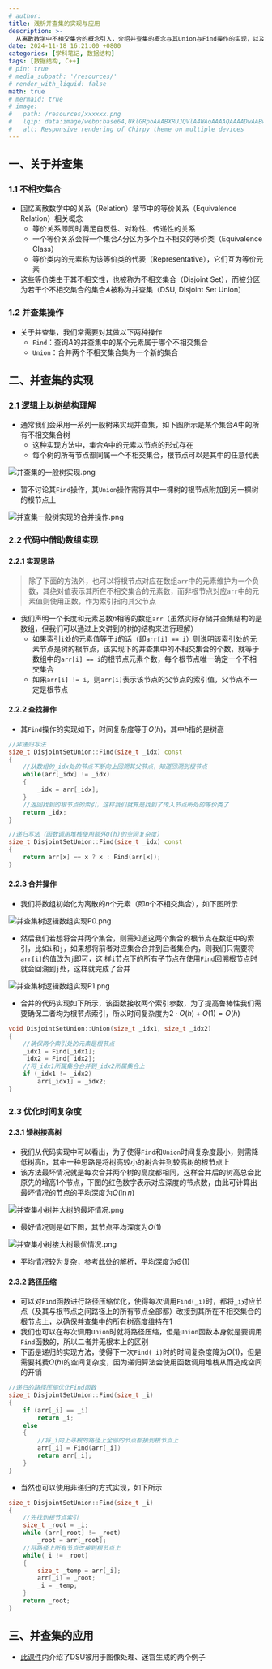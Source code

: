 ```yaml
---
# author:
title: 浅析并查集的实现与应用
description: >-
  从离散数学中不相交集合的概念引入，介绍并查集的概念与其Union与Find操作的实现，以及并查集的应用
date: 2024-11-18 16:21:00 +0800
categories: [学科笔记, 数据结构]
tags: [数据结构, C++]
# pin: true
# media_subpath: '/resources/'
# render_with_liquid: false
math: true
# mermaid: true
# image:
#   path: /resources/xxxxxx.png
#   lqip: data:image/webp;base64,UklGRpoAAABXRUJQVlA4WAoAAAAQAAAADwAABwAAQUxQSDIAAAARL0AmbZurmr57yyIiqE8oiG0bejIYEQTgqiDA9vqnsUSI6H+oAERp2HZ65qP/VIAWAFZQOCBCAAAA8AEAnQEqEAAIAAVAfCWkAALp8sF8rgRgAP7o9FDvMCkMde9PK7euH5M1m6VWoDXf2FkP3BqV0ZYbO6NA/VFIAAAA
#   alt: Responsive rendering of Chirpy theme on multiple devices
---
```


## 一、关于并查集

### 1.1 不相交集合
- 回忆离散数学中的关系（Relation）章节中的等价关系（Equivalence Relation）相关概念
	- 等价关系即同时满足自反性、对称性、传递性的关系
	- 一个等价关系会将一个集合$A$分区为多个互不相交的等价类（Equivalence Class）
	- 等价类内的元素称为该等价类的代表（Representative），它们互为等价元素
- 这些等价类由于其不相交性，也被称为不相交集合（Disjoint Set），而被分区为若干个不相交集合的集合$A$被称为并查集（DSU, Disjoint Set Union）

### 1.2 并查集操作

- 关于并查集，我们常需要对其做以下两种操作
	- `Find`：查询$A$的并查集中的某个元素属于哪个不相交集合
	- `Union`：合并两个不相交集合集为一个新的集合

## 二、并查集的实现

### 2.1 逻辑上以树结构理解
- 通常我们会采用一系列一般树来实现并查集，如下图所示是某个集合$A$中的所有不相交集合树
	- 这种实现方法中，集合$A$中的元素以节点的形式存在
	- 每个树的所有节点都同属一个不相交集合，根节点可以是其中的任意代表

![并查集的一般树实现.png](/resources/数据结构/并查集的一般树实现.png)

- 暂不讨论其`Find`操作，其`Union`操作需将其中一棵树的根节点附加到另一棵树的根节点上

![并查集一般树实现的合并操作.png](/resources/数据结构/并查集一般树实现的合并操作.png)

### 2.2 代码中借助数组实现

#### 2.2.1 实现思路

>除了下面的方法外，也可以将根节点对应在数组`arr`中的元素维护为一个负数，其绝对值表示其所在不相交集合的元素数，而非根节点对应`arr`中的元素值则使用正数，作为索引指向其父节点

- 我们声明一个长度和元素总数$n$相等的数组`arr`（虽然实际存储并查集结构的是数组，但我们可以通过上文讲到的树的结构来进行理解）
	- 如果索引`i`处的元素值等于`i`的话（即`arr[i] == i`）则说明该索引处的元素节点是树的根节点，该实现下的并查集中的不相交集合的个数，就等于数组中的`arr[i] == i`的根节点元素个数，每个根节点唯一确定一个不相交集合
	- 如果`arr[i] != i`，则`arr[i]`表示该节点的父节点的索引值，父节点不一定是根节点

#### 2.2.2 查找操作
- 其`Find`操作的实现如下，时间复杂度等于$O(h)$，其中$h$指的是树高

```cpp
//非递归写法
size_t DisjointSetUnion::Find(size_t _idx) const
{
	//从数组的_idx处的节点不断向上回溯其父节点，知道回溯到根节点
	while(arr[_idx] != _idx)
	{
		_idx = arr[_idx];
	}
	//返回找到的根节点的索引，这样我们就算是找到了传入节点所处的等价类了
	return _idx;
}

//递归写法（函数调用堆栈使用额外O(h)的空间复杂度）
size_t DisjointSetUnion::Find(size_t _idx) const
{
	return arr[x] == x ? x : Find(arr[x]);
}
```

#### 2.2.3 合并操作
- 我们将数组初始化为离散的$n$个元素（即$n$个不相交集合），如下图所示

![并查集树逻辑数组实现P0.png](/resources/数据结构/并查集树逻辑数组实现P0.png)

- 然后我们若想将合并两个集合，则需知道这两个集合的根节点在数组中的索引，比如`i`和`j`，如果想将前者对应集合合并到后者集合内，则我们只需要将`arr[i]`的值改为`j`即可，这
样`i`节点下的所有子节点在使用`Find`回溯根节点时就会回溯到`j`处，这样就完成了合并

![并查集树逻辑数组实现P1.png](/resources/数据结构/并查集树逻辑数组实现P1.png)

- 合并的代码实现如下所示，该函数接收两个索引参数，为了提高鲁棒性我们需要确保二者均为根节点索引，所以时间复杂度为$2\cdot O(h) + O(1) = O(h)$

```cpp
void DisjointSetUnion::Union(size_t _idx1, size_t _idx2)
{
	//确保两个索引处的元素是根节点
	_idx1 = Find[_idx1];
	_idx2 = Find[_idx2];
	//将_idx1所属集合合并到_idx2所属集合上
	if (_idx1 != _idx2)
		arr[_idx1] = _idx2;
}
```

### 2.3 优化时间复杂度

#### 2.3.1 矮树接高树
- 我们从代码实现中可以看出，为了使得`Find`和`Union`时间复杂度最小，则需降低树高`h`，其中一种思路是将树高较小的树合并到较高树的根节点上
- 该方法最坏情况就是每次合并两个树的高度都相同，这样合并后的树高总会比原先的增高$1$个节点，下图的红色数字表示对应深度的节点数，由此可计算出最坏情况的节点的平均深度为$O(\ln{n})$

![并查集小树并大树的最坏情况.png](/resources/数据结构/并查集小树并大树的最坏情况.png)

- 最好情况则是如下图，其节点平均深度为$O(1)$

![并查集小树接大树最优情况.png](/resources/数据结构/并查集小树接大树最优情况.png)

- 平均情况较为复杂，参考[此处](https://oi-wiki.org/ds/dsu/)的解析，平均深度为$\Theta(1)$

#### 2.3.2 路径压缩
- 可以对`Find`函数进行路径压缩优化，使得每次调用`Find(_i)`时，都将`_i`对应节点（及其与根节点之间路径上的所有节点全部都）改接到其所在不相交集合的根节点上，以确保并查集中的所有树高度维持在$1$
- 我们也可以在每次调用`Union`时就将路径压缩，但是`Union`函数本身就是要调用`Find`函数的，所以二者并无根本上的区别
- 下面是递归的实现方法，使得下一次`Find(_i)`时的时间复杂度降为$O(1)$，但是需要耗费$O(h)$的空间复杂度，因为递归算法会使用函数调用堆栈从而造成空间的开销

```cpp
//递归的路径压缩优化Find函数
size_t DisjointSetUnion::Find(size_t _i)
{
	if (arr[_i] == _i)
		return _i;
	else
	{
		//将_i向上寻根的路径上全部的节点都接到根节点上
		arr[_i] = Find(arr[_i])
		return arr[_i];
	}
}
```

- 当然也可以使用非递归的方式实现，如下所示

```cpp
size_t DisjointSetUnion::Find(size_t _i)
{
	//先找到根节点索引
    size_t _root = _i;
    while (arr[_root] != _root)
        _root = arr[_root];
	//将路径上所有节点改接到根节点上
    while(_i != _root)
    {
        size_t _temp = arr[_i];
        arr[_i] = _root;
        _i = _temp;
    }
    return _root;
}
```

## 三、并查集的应用
- [此课件](/resources/数据结构/DSU应用.pdf)内介绍了DSU被用于图像处理、迷宫生成的两个例子